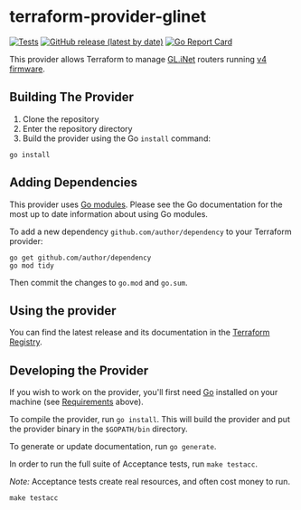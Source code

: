 # terraform-provider-glinet
[![Tests](https://github.com/ryanrishi/terraform-provider-glinet/actions/workflows/test.yml/badge.svg)](https://github.com/ryanrishi/terraform-provider-glinet/actions/workflows/test.yml)
[![GitHub release (latest by date)](https://img.shields.io/github/v/release/ryanrishi/terraform-provider-glinet)](https://github.com/ryanrishi/terraform-provider-glinet/releases/latest)
[![Go Report Card](https://goreportcard.com/badge/github.com/ryanrishi/terraform-provider-glinet)](https://goreportcard.com/report/github.com/ryanrishi/terraform-provider-glinet)

This provider allows Terraform to manage [GL.iNet](https://www.gl-inet.com/) routers running [v4 firmware](https://docs.gl-inet.com/router/en/4/).

## Building The Provider

1. Clone the repository
1. Enter the repository directory
1. Build the provider using the Go `install` command:

```shell
go install
```

## Adding Dependencies

This provider uses [Go modules](https://github.com/golang/go/wiki/Modules).
Please see the Go documentation for the most up to date information about using Go modules.

To add a new dependency `github.com/author/dependency` to your Terraform provider:

```shell
go get github.com/author/dependency
go mod tidy
```

Then commit the changes to `go.mod` and `go.sum`.

## Using the provider

You can find the latest release and its documentation in the [Terraform Registry](https://registry.terraform.io/providers/ryanrishi/glinet/latest/docs).

## Developing the Provider

If you wish to work on the provider, you'll first need [Go](http://www.golang.org) installed on your machine (see [Requirements](#requirements) above).

To compile the provider, run `go install`. This will build the provider and put the provider binary in the `$GOPATH/bin` directory.

To generate or update documentation, run `go generate`.

In order to run the full suite of Acceptance tests, run `make testacc`.

*Note:* Acceptance tests create real resources, and often cost money to run.

```shell
make testacc
```
